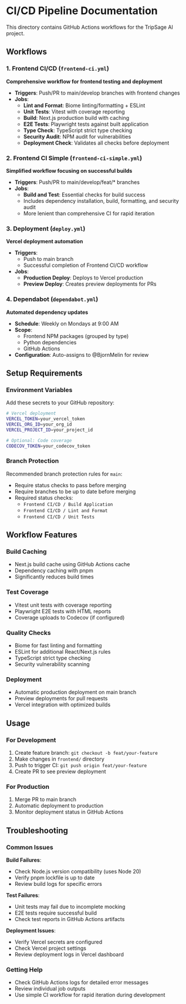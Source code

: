 # CI/CD Pipeline Documentation

This directory contains GitHub Actions workflows for the TripSage AI project.

## Workflows

### 1. Frontend CI/CD (`frontend-ci.yml`)
**Comprehensive workflow for frontend testing and deployment**

- **Triggers**: Push/PR to main/develop branches with frontend changes
- **Jobs**:
  - **Lint and Format**: Biome linting/formatting + ESLint
  - **Unit Tests**: Vitest with coverage reporting
  - **Build**: Next.js production build with caching
  - **E2E Tests**: Playwright tests against built application
  - **Type Check**: TypeScript strict type checking
  - **Security Audit**: NPM audit for vulnerabilities
  - **Deployment Check**: Validates all checks before deployment

### 2. Frontend CI Simple (`frontend-ci-simple.yml`)
**Simplified workflow focusing on successful builds**

- **Triggers**: Push/PR to main/develop/feat/* branches
- **Jobs**:
  - **Build and Test**: Essential checks for build success
  - Includes dependency installation, build, formatting, and security audit
  - More lenient than comprehensive CI for rapid iteration

### 3. Deployment (`deploy.yml`)
**Vercel deployment automation**

- **Triggers**: 
  - Push to main branch
  - Successful completion of Frontend CI/CD workflow
- **Jobs**:
  - **Production Deploy**: Deploys to Vercel production
  - **Preview Deploy**: Creates preview deployments for PRs

### 4. Dependabot (`dependabot.yml`)
**Automated dependency updates**

- **Schedule**: Weekly on Mondays at 9:00 AM
- **Scope**: 
  - Frontend NPM packages (grouped by type)
  - Python dependencies
  - GitHub Actions
- **Configuration**: Auto-assigns to @BjornMelin for review

## Setup Requirements

### Environment Variables
Add these secrets to your GitHub repository:

```bash
# Vercel deployment
VERCEL_TOKEN=your_vercel_token
VERCEL_ORG_ID=your_org_id
VERCEL_PROJECT_ID=your_project_id

# Optional: Code coverage
CODECOV_TOKEN=your_codecov_token
```

### Branch Protection
Recommended branch protection rules for `main`:

- Require status checks to pass before merging
- Require branches to be up to date before merging
- Required status checks:
  - `Frontend CI/CD / Build Application`
  - `Frontend CI/CD / Lint and Format`
  - `Frontend CI/CD / Unit Tests`

## Workflow Features

### Build Caching
- Next.js build cache using GitHub Actions cache
- Dependency caching with pnpm
- Significantly reduces build times

### Test Coverage
- Vitest unit tests with coverage reporting
- Playwright E2E tests with HTML reports
- Coverage uploads to Codecov (if configured)

### Quality Checks
- Biome for fast linting and formatting
- ESLint for additional React/Next.js rules
- TypeScript strict type checking
- Security vulnerability scanning

### Deployment
- Automatic production deployment on main branch
- Preview deployments for pull requests
- Vercel integration with optimized builds

## Usage

### For Development
1. Create feature branch: `git checkout -b feat/your-feature`
2. Make changes in `frontend/` directory
3. Push to trigger CI: `git push origin feat/your-feature`
4. Create PR to see preview deployment

### For Production
1. Merge PR to main branch
2. Automatic deployment to production
3. Monitor deployment status in GitHub Actions

## Troubleshooting

### Common Issues

**Build Failures**:
- Check Node.js version compatibility (uses Node 20)
- Verify pnpm lockfile is up to date
- Review build logs for specific errors

**Test Failures**:
- Unit tests may fail due to incomplete mocking
- E2E tests require successful build
- Check test reports in GitHub Actions artifacts

**Deployment Issues**:
- Verify Vercel secrets are configured
- Check Vercel project settings
- Review deployment logs in Vercel dashboard

### Getting Help
- Check GitHub Actions logs for detailed error messages
- Review individual job outputs
- Use simple CI workflow for rapid iteration during development